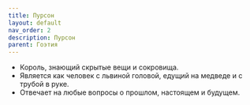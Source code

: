 ```yaml
---
title: Пурсон
layout: default
nav_order: 2
description: Пурсон
parent: Гоэтия
---
```


- Король, знающий скрытые вещи и сокровища.
- Является как человек с львиной головой, едущий на медведе и с трубой в руке.
- Отвечает на любые вопросы о прошлом, настоящем и будущем.
